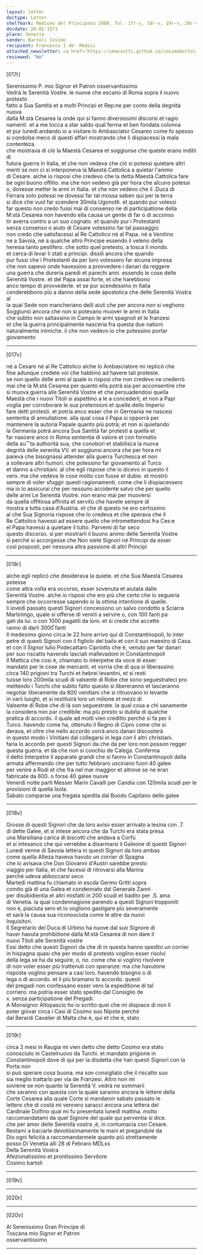 ```yaml
---
layout: letter
doctype: Letter
shelfmark: Mediceo del Principato 2980, fol. 17r-v, 18r-v, 19r-v, 20r-v
docdate: 28-02-1571
place: Venezia
sender: Bartoli Cosimo
recipient: Francesco I de' Medici
attached_newsletter: <a href="https://smansutti.github.io/cosimobartoli/texts/3080_179,3080_180/">3080_179,3080_180</a>
reviewed: "No"
---
```


[017r]  
  
  
Serenissimo P. mio Signor et Patron osservantissimo  
Vedrà le Serenità Vostre. le nuove che escano di Roma sopra il nuovo protesto  
fatto a Sua Santità et a molti Principi et Rep:ne per conto della degnità nuova  
dalla M:stà Cesarea la onde qui si fanno diversissimi discorsi et ragio  
namenti. et a me tocca a star saldo qual ferma et ben fondata colonna  
et pur lunedì andando io a visitare lo Ambasciator Cesareo come fo spesso  
si condolse meco di questi affari mostrando che li dispiacessi la mala contenteza.  
che mostrava di ciò la Maestà Cesarea et soggiunse che queste erano inditii di  
futura guerra in Italia, et che non vedeva che ciò si potessi quietare altri  
menti se non ci si interponeva la Maestà Cattolica a quietar l'animo  
di Cesare. alche io risposi che credevo che la detta Maestà Cattolica fare  
be ogni buono offitio. ma che non vedevo già per hora che alcuno potessi  
o, dovesse metter le armi in Italia. et che non vedevo che il .Duca di  
Ferrara solo potessi ne dovessi far tal mossa seben qui per la terra  
si dice che vuol far scendere 30mila Ugonotti. et quando pur volessi  
far questo non credo fussi mai di consenso ne di participatione della  
M:stà Cesarea non havendo ella causa un gente di far o di acconso  
tir averra contro a un suo cognato. et quando pur i Protestanti  
senza consenso o aiuto di Cesare volessino far tal passaggio  
non credo che satisfacessi al Re Cattolico né al Papa. né a Venitino  
ne a Savoia, né a qualche altro Principe essendo il veleno della  
heresia tanto pestifero. che sotto quel pretesto, a tosca il mondo.  
et cerca di levar li stati a principi. dissili ancora che quando  
pur fussi che i Protestanti da per loro volessero far alcuna impresa  
che non sapevo onde havessino a provvedere i danari da reggere  
una guerra che dureria paredi et parechi anni. essendo le cose delle  
Serenità Vostre. et del Papa assai forte, et che harebbono  
anco tempo di provvederle. et se pur scendessino in Italia  
cenderebbono più a danno della sede apostolica che delle Serenità Vostra al  
la qual Sede non mancheriano delli aiuti che per ancora non si veghono  
Soggiunsi ancora che non si potevano muover le armi in Italia  
che subito non saltassino in Campo le armi spagnoli et le franzesi  
et che la guerra principalmente nasceria fra questa due nationi  
naturalmente inimiche. il che non vedevo io che potessino portar giovamento  
  
---  

[017v]  
  
  
né a Cesare né al Re Cattolico alche lo Ambasciatore mi replicò che  
fine adunque credete voi che habbino ad havere tali proteste.  
se non quello delle armi al quale io risposi che non credevo ne crederrò  
mai che la M:stà Cesarea per quanto ella potrà sia per acconsentire che  
si muova guerra alle Serenità Vostre et che persuadendosi quella  
Maestà che i nuovi Titoli si aspettino a le a concederli, et non a Papi  
voglia per corroborare le sua pretensioni et quelle dello Imperio  
fare detti protesti. et potria anco esser che in Germania ne nascesi  
sententia di annullatione. alla qual cosa il Papa si opporrà per  
mantenere la autoria Papale quanto più potrà; et non si quietando  
la Germania potrà ancora Sua Santità far protesti a quella et  
far nascere anco in Roma sententia di valore et con formatio  
della au⁀ta authorità sua, che conobori et stabilisca la nuova  
degnità delle serenita VV. et soggiunsi ancora che per hora mi  
pareva che bisognassi attender alla guerra Turchesca et non  
a sollevare altri humori. che potessino far giovamento al Turco  
et danno a christiani. al che egli rispose che io dicevo in questo il  
vero. ma che vedeva le cose molto con fusse et dubie. et mostrò  
sempre di voler sfuggir questi ragionamenti. come che li dispiacessero  
ma io lo assicurai che per nessuno accidente salvo che per quello  
delle armi Le Serenità Vostre. non erano mai per muoversi  
da quella offitiosa affinita et servitù che havete sempre di  
mostra a tutta casa d'Austria. et che di questo ne ero certissimo  
al che Sua Signoria rispose che lo credeva et che sperava che il  
Re Cattolico havessi ad essere quello che intromettendosi fra Ces:e  
el Papa havessi a quietare il tutto. Parvemi di far seco  
questo discorso. sì per mostrarli il buono animo delle Serenità Vostre  
sì perché si accorgesse che Non siete Signori né Principi da esser  
così posposti, per nessuna altra passione di altri Principi  
  
---  

[018r]  
  
  
alche egli replicò che desiderava la quiete. et che Sua Maestà Cesarea potesse  
come altra volta era occorso, esser sovenuta et aiutata dalle  
Serenità Vostre. alche io risposi che ero più che certo che io segueria  
sempre che occorresse sapendo io la ottima intentione di quelle.  
li iovedì passato questi Signori concessono un salvo condotto a Sciarra  
Martiningo, quale si offerse di venirli a servire o, con 100 fanti pa  
gati da lui. o con 1000 pagatili da loro. et si crede che accette  
ranno di darli 3000̅ fanti  
Il medesimo giono circa le 22 hore arrivo qui di Constantinopoli, lo inter  
petre di questi Signori con il figliolo del bailo et con il suo maestro di Casa.  
et con il Signor Iulio Podecattaro Cipriotto che è, venuto per far danari  
per suo riscatto havendo lasciati mallevadoni in Constantinopoli  
Il Mattica che cosi è, chiamato lo interpetre da voce di esser  
mandato per le cose de mercanti. et vorria che di qua si liberassino  
circa 140 prigioni tra Turchi et hebrei levantini, et si resti  
tuisse loro 200mila scudi di valsente di Robe che sono seguestrateci pro  
mettendo i Turchi che subito fatto questo si libereranno et lasceranno  
negotiar liberamente da 800 venitiani che si ritruovano in levante  
in varii luoghi, et si restituirà loro un milione et mezo di  
Valsente di Robe che di là son seguestrate. la qual cosa a chi sanamente  
la considera non par credibile: ma più presto si dubita di qualche  
pratica di accordo. il quale ad molti vien creditto perché si fa per il  
Turco. havendo come ha, ottenuto il Regno di Cipro come che si  
derava, et oltre che nello accordo vorrà anco danari discosterà  
in questo modo i Vinitiani dal collegarsi in lega con li altri christiani.  
faria lo accordo per questi Signori da che da per loro non posson regger  
questa guerra. et da che non si conchiu de Calega. Conferma  
il detto Interpetre li apparate grandi che si fanno in Constantinopoli della  
armata affermando che per tutto febbraro usciriano fuori 40 galee  
per venire a Rodi et che fra nel mar maggior et altrove se ne eran  
fabricate da 600. o forse 40 galee nuove  
Venerdì notte partì Messer Marin Cavalli per Candia con 120mila scudi per le  
provisioni di quella Isola.  
Sabato comparse una fregata spedita dal Buodo Capitano delle galee  
  
---  

[018v]  
  
  
Grosse di questi Signori che da loro aviso esser arrivato a lesina con .7.  
di dette Galee, et si intese ancora che da Turchi era stata presa  
una Marsiliana carica di biscotti che andava a Corfù  
et si intesanco che qui verrebbe a disarmarsi il Galeone di questi Signori  
Lunedi venne di Savoia lettera in questi Signori da loro ambas  
come quella Alteza haveva havuto un corrier di Spagna  
che lo avisava che Don Giovanni d'Austri sarebbe presto  
viaggio per Italia, et che facessi di ritrovarsi alla Marina  
perché udeva abboccarsi seco  
Martedì mattina fu chiamato in escda Germo Gritti sopra  
comito già di una Galea et condennato dal Generale Zanni  
per disubidientia et altri misfatti in 200 scudi et badito per .S. ama  
di Venetia. la qual condennagione parendo a questi Signori tropponiti  
non è, piaciuta sero et lo vogliono gastigare più severamente  
et sarà la causa sua riconosciuta come le altre da nuovi  
Inquisitori.  
Il Segretario del Duca di Urbino ha nuove dal suo Signore di  
haver havuta prohibitione dalla M:stà Cesarea di non dare il  
nuovi Titoli alle Serenità vostre  
Essi detto che questi Signori da che dì in questa hanno spedito un corrier  
in hispagna quasi che per modo di protesto voglino esser risolvi  
della lega se ha da seguire, o, no. come che si voglino risolvere  
di non voler esser più trattenuti con speranze: ma che havutone  
risposta voglino pensare a casi loro. havendo bisogno o di  
lega o di accordo. et li più bramano lo accordo. questi  
del pregadi non confessano esser vero la espeditione di tal  
corriero: ma potria esser stato spedito dal Consiglio de  
x. senza participatione del Pregadi.  
A Monsignor Altopascio ho io scritto quel che mi dispiace di non li  
poter giovar circa i Casi di Cosimo suo Nipote perché  
dal Berardi Cavalier di Malta che è, qui et che è, stato  
  
---  

[019r]  
  
  
circa 2 mesi in Raugia mi vien detto che detto Cosimo era stato  
conosciuto in Castelnuovo da Turchi. et mandato prigione in  
Constantinopoli dove di qui per la disdetta che han questi Signori con la Porta non  
si può sperare cosa buona. ma son consigliato che il riscatto suo  
sia meglio trattarlo per via de Franzesi. Altro non mi  
soviene se non quanto la Serenità V. vedrà ne sommarii  
che saranno con questa con la quale saranno ancora le lettere della  
Corte Cesarea alla quale Corte si mandaron sabato passato le  
lettere che di costà mi vennero saracci ancora una lettera del  
Cardinale Dolfino qual mi fu presentata lunedì mattina. molto  
raccomandatami da quel Signore del quale qui perventia si dice.  
che per amor delle Serenità vostra ,è, in contumacia con Cesare.  
Restami a baciarle devotissimamente le mani et pregandole da  
Dio ogni felicità a raccomandarmele quanto più strettamente  
posso Di Venetia alli 28 di Febraro MDLxx  
Della Serenità Vostra  
Afezionatissimo et prontissimo Servitore  
Cosimo bartoli  
  
---  

[019v]  
  
  
  
---  

[020r]  
  
  
  
---  

[020v]  
  
  
Al Serenissimo Gran Principe di  
Toscana mio Signor et Patron  
osservantissimo  
  
---  

